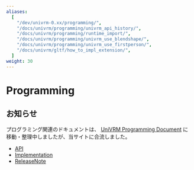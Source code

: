 ```yaml
---
aliases:
  [
    "/dev/univrm-0.xx/programming/",
    "/docs/univrm/programming/univrm_api_history/",
    "/docs/univrm/programming/runtime_import/",
    "/docs/univrm/programming/univrm_use_blendshape/",
    "/docs/univrm/programming/univrm_use_firstperson/",
    "/docs/univrm/gltf/how_to_impl_extension/",
  ]
weight: 30
---
```


# Programming

## お知らせ

プログラミング関連のドキュメントは、 [UniVRM Programming Document](https://vrm-c.github.io/UniVRM/) に移動・整理中しましたが、当サイトに合流しました。

- [API](/api/)
- [Implementation](/implemantation/)
- [ReleaseNote](/releasenote/)

